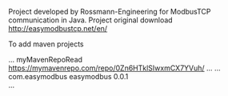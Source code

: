 Project developed by Rossmann-Engineering for ModbusTCP communication in Java.
Project original download http://easymodbustcp.net/en/

To add maven projects

...
	<repositories>
		<repository>
			<id>myMavenRepoRead</id>
			<url>https://mymavenrepo.com/repo/0Zn6HTklSIwxmCX7YVuh/</url>
		</repository>
	</repositories>
...
    <dependencies>
		...
		<dependency>
			<groupId>com.easymodbus</groupId>
			<artifactId>easymodbus</artifactId>
			<version>0.0.1</version>
		</dependency>		
	</dependencies>
...